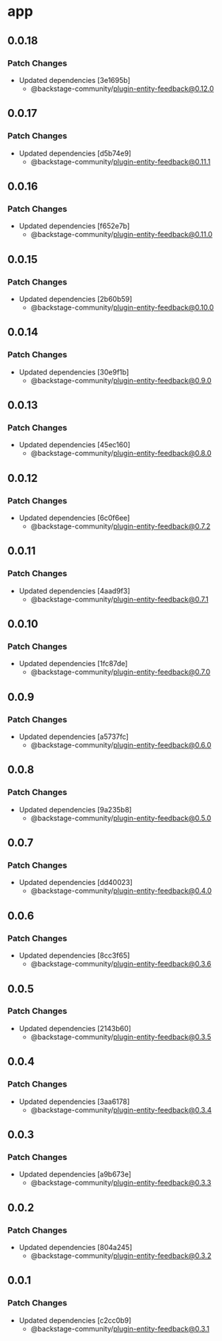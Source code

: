 # app

## 0.0.18

### Patch Changes

- Updated dependencies [3e1695b]
  - @backstage-community/plugin-entity-feedback@0.12.0

## 0.0.17

### Patch Changes

- Updated dependencies [d5b74e9]
  - @backstage-community/plugin-entity-feedback@0.11.1

## 0.0.16

### Patch Changes

- Updated dependencies [f652e7b]
  - @backstage-community/plugin-entity-feedback@0.11.0

## 0.0.15

### Patch Changes

- Updated dependencies [2b60b59]
  - @backstage-community/plugin-entity-feedback@0.10.0

## 0.0.14

### Patch Changes

- Updated dependencies [30e9f1b]
  - @backstage-community/plugin-entity-feedback@0.9.0

## 0.0.13

### Patch Changes

- Updated dependencies [45ec160]
  - @backstage-community/plugin-entity-feedback@0.8.0

## 0.0.12

### Patch Changes

- Updated dependencies [6c0f6ee]
  - @backstage-community/plugin-entity-feedback@0.7.2

## 0.0.11

### Patch Changes

- Updated dependencies [4aad9f3]
  - @backstage-community/plugin-entity-feedback@0.7.1

## 0.0.10

### Patch Changes

- Updated dependencies [1fc87de]
  - @backstage-community/plugin-entity-feedback@0.7.0

## 0.0.9

### Patch Changes

- Updated dependencies [a5737fc]
  - @backstage-community/plugin-entity-feedback@0.6.0

## 0.0.8

### Patch Changes

- Updated dependencies [9a235b8]
  - @backstage-community/plugin-entity-feedback@0.5.0

## 0.0.7

### Patch Changes

- Updated dependencies [dd40023]
  - @backstage-community/plugin-entity-feedback@0.4.0

## 0.0.6

### Patch Changes

- Updated dependencies [8cc3f65]
  - @backstage-community/plugin-entity-feedback@0.3.6

## 0.0.5

### Patch Changes

- Updated dependencies [2143b60]
  - @backstage-community/plugin-entity-feedback@0.3.5

## 0.0.4

### Patch Changes

- Updated dependencies [3aa6178]
  - @backstage-community/plugin-entity-feedback@0.3.4

## 0.0.3

### Patch Changes

- Updated dependencies [a9b673e]
  - @backstage-community/plugin-entity-feedback@0.3.3

## 0.0.2

### Patch Changes

- Updated dependencies [804a245]
  - @backstage-community/plugin-entity-feedback@0.3.2

## 0.0.1

### Patch Changes

- Updated dependencies [c2cc0b9]
  - @backstage-community/plugin-entity-feedback@0.3.1
